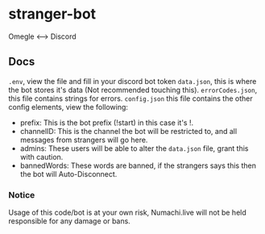 # stranger-bot
Omegle <--> Discord


## Docs

`.env`, view the file and fill in your discord bot token
`data.json`, this is where the bot stores it's data (Not recommended touching this).
`errorCodes.json`, this file contains strings for errors.
`config.json` this file contains the other config elements, view the following:
- prefix: This is the bot prefix (!start) in this case it's !.
- channelID: This is the channel the bot will be restricted to, and all messages from strangers will go here.
- admins: These users will be able to alter the `data.json` file, grant this with caution.
- bannedWords: These words are banned, if the strangers says this then the bot will Auto-Disconnect.


### Notice
Usage of this code/bot is at your own risk, Numachi.live will not be held responsible for any damage or bans.
